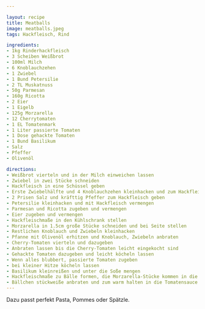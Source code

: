 ```yaml
---

layout: recipe
title: Meatballs
image: meatballs.jpeg
tags: Hackfleisch, Rind

ingredients:
- 1kg Rinderhackfleisch
- 3 Scheiben Weißbrot
- 100ml Milch
- 6 Knoblauchzehen
- 1 Zwiebel
- 1 Bund Petersilie
- 2 TL Muskatnuss
- 50g Parmesan
- 160g Ricotta
- 2 Eier
- 1 Eigelb
- 125g Morzarella
- 12 Cherrytomaten
- 1 EL Tomatenmark
- 1 Liter passierte Tomaten
- 1 Dose gehackte Tomaten
- 1 Bund Basilikum
- Salz
- Pfeffer
- Olivenöl

directions:
- Weißbrot vierteln und in der Milch einweichen lassen
- Zwiebel in zwei Stücke schneiden
- Hackfleisch in eine Schüssel geben
- Erste Zwiebelhälfte und 4 Knoblauchzehen kleinhacken und zum Hackfleisch geben
- 2 Prisen Salz und kräfttig Pfeffer zum Hackfleisch geben
- Petersilie kleinhacken und mit Hackfleisch vermengen
- Parmesan und Ricotta zugeben und vermengen
- Eier zugeben und vermengen
- Hackfleischmaße in den Kühlschrank stellen
- Morzarella in 1.5cm große Stücke schneiden und bei Seite stellen
- Restlichen Knoblauch und Zwiebeln kleinhacken
- Pfanne mit Olivenöl erhitzen und Knoblauch, Zwiebeln anbraten
- Cherry-Tomaten vierteln und dazugeben
- Anbraten lassen bis die Cherry-Tomaten leicht eingekocht sind
- Gehackte Tomaten dazugeben und leicht köcheln lassen
- Wenn alles blubbert, passierte Tomaten zugeben
- bei kleiner Hitze köcheln lassen
- Basilikum kleinreißen und unter die Soße mengen
- Hackfleischmaße zu Bälle formen, die Morzarella-Stücke kommen in die Mitte
- Bällchen stückweiße anbraten und zum warm halten in die Tomatensauce geben
---
```


Dazu passt perfekt Pasta, Pommes oder Spätzle.

